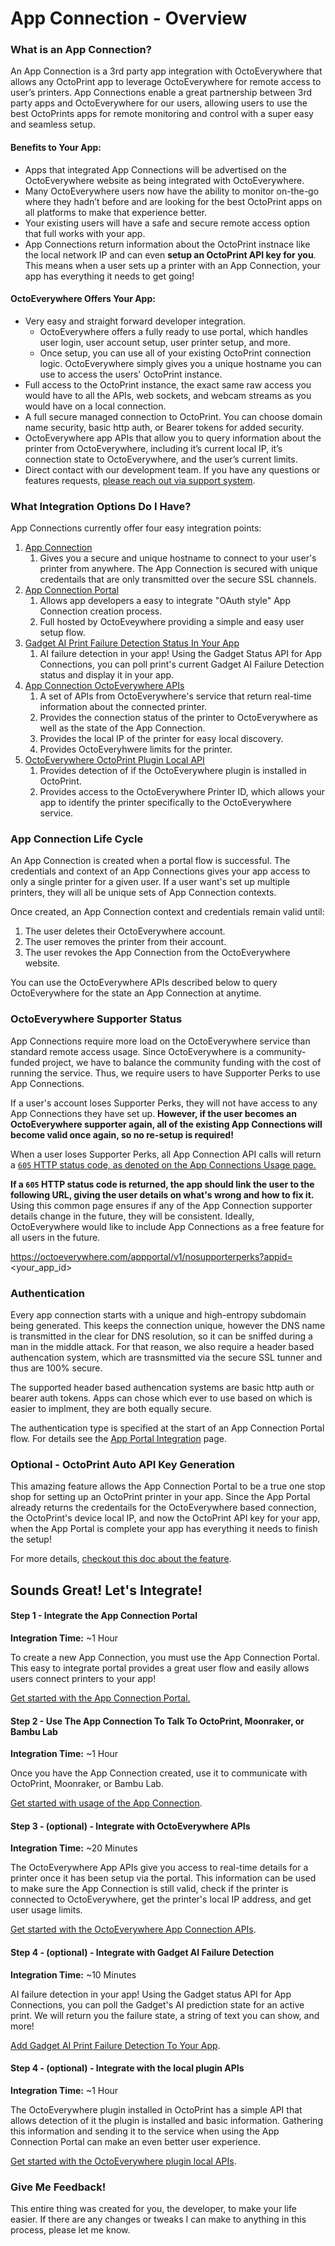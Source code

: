 # App Connection - Overview

### What is an App Connection?

An App Connection is a 3rd party app integration with OctoEverywhere that allows any OctoPrint app to leverage OctoEverywhere for remote access to user’s printers. App Connections enable a great partnership between 3rd party apps and OctoEverywhere for our users, allowing users to use the best OctoPrints apps for remote monitoring and control with a super easy and seamless setup.

#### Benefits to Your App:

- Apps that integrated App Connections will be advertised on the OctoEverywhere website as being integrated with OctoEverywhere.
- Many OctoEverywhere users now have the ability to monitor on-the-go where they hadn’t before and are looking for the best OctoPrint apps on all platforms to make that experience better.
- Your existing users will have a safe and secure remote access option that full works with your app.
- App Connections return information about the OctoPrint instnace like the local network IP and can even **setup an OctoPrint API key for you**. This means when a user sets up a printer with an App Connection, your app has everything it needs to get going!

#### OctoEverywhere Offers Your App:

- Very easy and straight forward developer integration.
  - OctoEverywhere offers a fully ready to use portal, which handles user login, user account setup, user printer setup, and more.
  - Once setup, you can use all of your existing OctoPrint connection logic. OctoEverywhere simply gives you a unique hostname you can use to access the users' OctoPrint instance.
- Full access to the OctoPrint instance, the exact same raw access you would have to all the APIs, web sockets, and webcam streams as you would have on a local connection.
- A full secure managed connection to OctoPrint. You can choose domain name security, basic http auth, or Bearer tokens for added security.
- OctoEverywhere app APIs that allow you to query information about the printer from OctoEverywhere, including it’s current local IP, it’s connection state to OctoEverywhere, and the user’s current limits.
- Direct contact with our development team. If you have any questions or features requests, [please reach out via support system](https://octoeverywhere.com/support).

### What Integration Options Do I Have?

App Connections currently offer four easy integration points:

1. [App Connection](App-Connection-Usage.md)
   1. Gives you a secure and unique hostname to connect to your user's printer from anywhere. The App Connection is secured with unique credentails that are only transmitted over the secure SSL channels.
2. [App Connection Portal](App-Portal-Integration.md)
   1. Allows app developers a easy to integrate "OAuth style" App Connection creation process.
   2. Full hosted by OctoEveywhere providing a simple and easy user setup flow.
3. [Gadget AI Print Failure Detection Status In Your App](https://octoeverywhere.stoplight.io/docs/octoeverywhere-api-docs/b538c771f5cef-get-gadget-s-status-for-app-connections)
   1. AI failure detection in your app! Using the Gadget Status API for App Connections, you can poll print's current Gadget AI Failure Detection status and display it in your app.
3. [App Connection OctoEverywhere APIs](App-OctoEverywhere-API.md)
   1. A set of APIs from OctoEverywhere's service that return real-time information about the connected printer.
   2. Provides the connection status of the printer to OctoEverywhere as well as the state of the App Connection.
   3. Provides the local IP of the printer for easy local discovery.
   4. Provides OctoEveryhwere limits for the printer.
4. [OctoEverywhere OctoPrint Plugin Local API](App-Local-Plugin-API.md)
   1. Provides detection of if the OctoEverywhere plugin is installed in OctoPrint.
   2. Provides access to the OctoEverywhere Printer ID, which allows your app to identify the printer specifically to the OctoEverywhere service.

### App Connection Life Cycle

An App Connection is created when a portal flow is successful. The credentials and context of an App Connections gives your app access to only a single printer for a given user. If a user want's set up multiple printers, they will all be unique sets of App Connection contexts.

Once created, an App Connection context and credentials remain valid until:

1. The user deletes their OctoEverywhere account.
2. The user removes the printer from their account.
3. The user revokes the App Connection from the OctoEverywhere website.

You can use the OctoEverywhere APIs described below to query OctoEverywhere for the state an App Connection at anytime.

### OctoEverywhere Supporter Status

App Connections require more load on the OctoEverywhere service than standard remote access usage. Since OctoEverywhere is a community-funded project, we have to balance the community funding with the cost of running the service. Thus, we require users to have Supporter Perks to use App Connections. 

If a user's account loses Supporter Perks, they will not have access to any App Connections they have set up. **However, if the user becomes an OctoEverywhere supporter again, all of the existing App Connections will become valid once again, so no re-setup is required!**

When a user loses Supporter Perks, all App Connection API calls will return a [`605` HTTP status code, as denoted on the App Connections Usage page.](App-Connection-Usage.md)

**If a `605` HTTP status code is returned, the app should link the user to the following URL, giving the user details on what's wrong and how to fix it.** Using this common page ensures if any of the App Connection supporter details change in the future, they will be consistent. Ideally, OctoEverywhere would like to include App Connections as a free feature for all users in the future.

https://octoeverywhere.com/appportal/v1/nosupporterperks?appid=<your_app_id>


### Authentication

Every app connection starts with a unique and high-entropy subdomain being generated. This keeps the connection unique, however the DNS name is transmitted in the clear for DNS resolution, so it can be sniffed during a man in the middle attack. For that reason, we also require a header based authencation system, which are trasnsmitted via the secure SSL tunner and thus are 100% secure.

The supported header based authencation systems are basic http auth or bearer auth tokens. Apps can chose which ever to use based on which is easier to implment, they are both equally secure.

The authentication type is specified at the start of an App Connection Portal flow. For details see the [App Portal Integration](App-Portal-Integration.md) page.

### Optional - OctoPrint Auto API Key Generation

This amazing feature allows the App Connection Portal to be a true one stop shop for setting up an OctoPrint printer in your app. Since the App Portal already returns the credentails for the OctoEverywhere based connection, the OctoPrint's device local IP, and now the OctoPrint API key for your app, when the App Portal is complete your app has everything it needs to finish the setup!

For more details, [checkout this doc about the feature](App-Connection-zOctoPrint-Auto-API-Key.md).

## Sounds Great! Let's Integrate!

#### Step 1 - Integrate the App Connection Portal

**Integration Time:** \~1 Hour

To create a new App Connection, you must use the App Connection Portal. This easy to integrate portal provides a great user flow and easily allows users connect printers to your app!

[Get started with the App Connection Portal.](App-Portal-Integration.md)

#### Step 2 - Use The App Connection To Talk To OctoPrint, Moonraker, or Bambu Lab

**Integration Time:** \~1 Hour

Once you have the App Connection created, use it to communicate with OctoPrint, Moonraker, or Bambu Lab.

[Get started with usage of the App Connection](App-Connection-Usage.md).

#### Step 3 - (optional) - Integrate with OctoEverywhere APIs

**Integration Time:** \~20 Minutes

The OctoEverywhere App APIs give you access to real-time details for a printer once it has been setup via the portal. This information can be used to make sure the App Connection is still valid, check if the printer is connected to OctoEverywhere, get the printer's local IP address, and get user usage limits.

[Get started with the OctoEverywhere App Connection APIs](App-OctoEverywhere-API.md).

#### Step 4 - (optional) - Integrate with Gadget AI Failure Detection

**Integration Time:** \~10 Minutes

AI failure detection in your app! Using the Gadget status API for App Connections, you can poll the Gadget's AI prediction state for an active print. We will return you the failure state, a string of text you can show, and more!

[Add Gadget AI Print Failure Detection To Your App](https://octoeverywhere.stoplight.io/docs/octoeverywhere-api-docs/b538c771f5cef-get-gadget-s-status-for-app-connections).

#### Step 4 - (optional) - Integrate with the local plugin APIs

**Integration Time:** \~1 Hour

The OctoEverywhere plugin installed in OctoPrint has a simple API that allows detection of it the plugin is installed and basic information. Gathering this information and sending it to the service when using the App Connection Portal can make an even better user experience.

[Get started with the OctoEverywhere plugin local APIs](App-Local-Plugin-API.md).

### Give Me Feedback!

This entire thing was created for you, the developer, to make your life easier. If there are any changes or tweaks I can make to anything in this process, please let me know.
